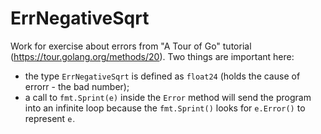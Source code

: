 # ErrNegativeSqrt
Work for exercise about errors from "A Tour of Go" tutorial (https://tour.golang.org/methods/20).
Two things are important here:
- the type <code>ErrNegativeSqrt</code> is defined as <code>float24</code> (holds the cause of errorr - the bad number);
- a call to <code>fmt.Sprint(e)</code> inside the <code>Error</code> method will send the program into an infinite loop because the <code>fmt.Sprint()</code> looks for <code>e.Error()</code> to represent <code>e<code>.
